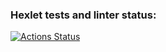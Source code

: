 ### Hexlet tests and linter status:
[![Actions Status](https://github.com/leomaks/java-project-78/actions/workflows/hexlet-check.yml/badge.svg)](https://github.com/leomaks/java-project-78/actions)